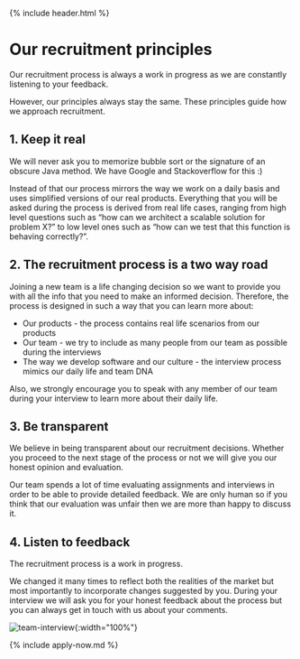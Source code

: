 {% include header.html %}

# Our recruitment principles

Our recruitment process is always a work in progress as we are constantly listening to your feedback. 

However, our principles always stay the same. These principles guide how we approach recruitment.

## 1. Keep it real

We will never ask you to memorize bubble sort or the signature of an obscure Java method. We have Google and Stackoverflow for this :) 

Instead of that our process mirrors the way we work on a daily basis and uses simplified versions of our real products. Everything that you will be asked during the process is derived from real life cases, ranging from high level questions such as “how can we architect a scalable solution for problem X?” to low level ones such as “how can we test that this function is behaving correctly?”.

## 2. The recruitment process is a two way road

Joining a new team is a life changing decision so we want to provide you with all the info that you need to make an informed decision. Therefore, the process is designed in such a way that you can learn more about:

- Our products - the process contains real life scenarios from our products 
- Our team - we try to include as many people from our team as possible during the interviews
- The way we develop software and our culture - the interview process mimics our daily life and team DNA
 
Also, we strongly encourage you to speak with any member of our team during your interview to learn more about their daily life.

## 3. Be transparent

We believe in being transparent about our recruitment decisions. Whether you proceed to the next stage of the process or not we will give you our honest opinion and evaluation. 

Our team spends a lot of time evaluating assignments and interviews in order to be able to provide detailed feedback. We are only human so if you think that our evaluation was unfair then we are more than happy to discuss it.

## 4. Listen to feedback

The recruitment process is a work in progress. 

We changed it many times to reflect both the realities of the market but most importantly to incorporate changes suggested by you. During your interview we will ask you for your honest feedback about the process but you can always get in touch with us about your comments. 

![team-interview](/static/team-interview.jpg){:width="100%"}

{% include apply-now.md %}
